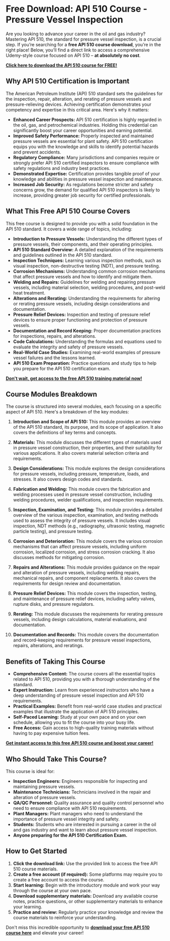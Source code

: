 # Free Download: API 510 Course - Pressure Vessel Inspection

Are you looking to advance your career in the oil and gas industry? Mastering API 510, the standard for pressure vessel inspection, is a crucial step. If you’re searching for a **free API 510 course download**, you’re in the right place! Below, you’ll find a direct link to access a comprehensive Udemy-style course focused on API 510 – **at absolutely no cost**.

[**Click here to download the API 510 course for FREE!**](https://udemywork.com/api-510-course)

## Why API 510 Certification is Important

The American Petroleum Institute (API) 510 standard sets the guidelines for the inspection, repair, alteration, and rerating of pressure vessels and pressure-relieving devices. Achieving certification demonstrates your competency and expertise in this critical area. Here's why it matters:

*   **Enhanced Career Prospects:** API 510 certification is highly regarded in the oil, gas, and petrochemical industries. Holding this credential can significantly boost your career opportunities and earning potential.
*   **Improved Safety Performance:** Properly inspected and maintained pressure vessels are essential for plant safety. API 510 certification equips you with the knowledge and skills to identify potential hazards and prevent accidents.
*   **Regulatory Compliance:** Many jurisdictions and companies require or strongly prefer API 510 certified inspectors to ensure compliance with safety regulations and industry best practices.
*   **Demonstrated Expertise:** Certification provides tangible proof of your knowledge and abilities in pressure vessel inspection and maintenance.
*   **Increased Job Security:** As regulations become stricter and safety concerns grow, the demand for qualified API 510 inspectors is likely to increase, providing greater job security for certified professionals.

## What This Free API 510 Course Covers

This free course is designed to provide you with a solid foundation in the API 510 standard. It covers a wide range of topics, including:

*   **Introduction to Pressure Vessels:** Understanding the different types of pressure vessels, their components, and their operating principles.
*   **API 510 Standard Overview:** A detailed explanation of the requirements and guidelines outlined in the API 510 standard.
*   **Inspection Techniques:** Learning various inspection methods, such as visual inspection, non-destructive testing (NDT), and pressure testing.
*   **Corrosion Mechanisms:** Understanding common corrosion mechanisms that affect pressure vessels and how to identify and mitigate them.
*   **Welding and Repairs:** Guidelines for welding and repairing pressure vessels, including material selection, welding procedures, and post-weld heat treatment.
*   **Alterations and Rerating:** Understanding the requirements for altering or rerating pressure vessels, including design considerations and documentation.
*   **Pressure Relief Devices:** Inspection and testing of pressure relief devices to ensure proper functioning and protection of pressure vessels.
*   **Documentation and Record Keeping:** Proper documentation practices for inspections, repairs, and alterations.
*   **Code Calculations:** Understanding the formulas and equations used to evaluate the integrity and safety of pressure vessels.
*   **Real-World Case Studies:** Examining real-world examples of pressure vessel failures and the lessons learned.
*   **API 510 Exam Preparation:** Practice questions and study tips to help you prepare for the API 510 certification exam.

[**Don't wait, get access to the free API 510 training material now!**](https://udemywork.com/api-510-course)

## Course Modules Breakdown

The course is structured into several modules, each focusing on a specific aspect of API 510. Here's a breakdown of the key modules:

1.  **Introduction and Scope of API 510:** This module provides an overview of the API 510 standard, its purpose, and its scope of application. It also covers the definitions of key terms and concepts.

2.  **Materials:** This module discusses the different types of materials used in pressure vessel construction, their properties, and their suitability for various applications. It also covers material selection criteria and requirements.

3.  **Design Considerations:** This module explores the design considerations for pressure vessels, including pressure, temperature, loads, and stresses. It also covers design codes and standards.

4.  **Fabrication and Welding:** This module covers the fabrication and welding processes used in pressure vessel construction, including welding procedures, welder qualifications, and inspection requirements.

5.  **Inspection, Examination, and Testing:** This module provides a detailed overview of the various inspection, examination, and testing methods used to assess the integrity of pressure vessels. It includes visual inspection, NDT methods (e.g., radiography, ultrasonic testing, magnetic particle testing), and pressure testing.

6.  **Corrosion and Deterioration:** This module covers the various corrosion mechanisms that can affect pressure vessels, including uniform corrosion, localized corrosion, and stress corrosion cracking. It also discusses methods for mitigating corrosion.

7.  **Repairs and Alterations:** This module provides guidance on the repair and alteration of pressure vessels, including welding repairs, mechanical repairs, and component replacements. It also covers the requirements for design review and documentation.

8.  **Pressure Relief Devices:** This module covers the inspection, testing, and maintenance of pressure relief devices, including safety valves, rupture disks, and pressure regulators.

9.  **Rerating:** This module discusses the requirements for rerating pressure vessels, including design calculations, material evaluations, and documentation.

10. **Documentation and Records:** This module covers the documentation and record-keeping requirements for pressure vessel inspections, repairs, alterations, and reratings.

## Benefits of Taking This Course

*   **Comprehensive Content:** The course covers all the essential topics related to API 510, providing you with a thorough understanding of the standard.
*   **Expert Instruction:** Learn from experienced instructors who have a deep understanding of pressure vessel inspection and API 510 requirements.
*   **Practical Examples:** Benefit from real-world case studies and practical examples that illustrate the application of API 510 principles.
*   **Self-Paced Learning:** Study at your own pace and on your own schedule, allowing you to fit the course into your busy life.
*   **Free Access:** Gain access to high-quality training materials without having to pay expensive tuition fees.

[**Get instant access to this free API 510 course and boost your career!**](https://udemywork.com/api-510-course)

## Who Should Take This Course?

This course is ideal for:

*   **Inspection Engineers:** Engineers responsible for inspecting and maintaining pressure vessels.
*   **Maintenance Technicians:** Technicians involved in the repair and alteration of pressure vessels.
*   **QA/QC Personnel:** Quality assurance and quality control personnel who need to ensure compliance with API 510 requirements.
*   **Plant Managers:** Plant managers who need to understand the importance of pressure vessel integrity and safety.
*   **Students:** Students who are interested in pursuing a career in the oil and gas industry and want to learn about pressure vessel inspection.
*   **Anyone preparing for the API 510 Certification Exam.**

## How to Get Started

1.  **Click the download link:** Use the provided link to access the free API 510 course materials.
2.  **Create a free account (if required):** Some platforms may require you to create a free account to access the course.
3.  **Start learning:** Begin with the introductory module and work your way through the course at your own pace.
4.  **Download supplementary materials:** Download any available course notes, practice questions, or other supplementary materials to enhance your learning.
5.  **Practice and review:** Regularly practice your knowledge and review the course materials to reinforce your understanding.

Don't miss this incredible opportunity to **[download your free API 510 course here](https://udemywork.com/api-510-course)** and elevate your career!
